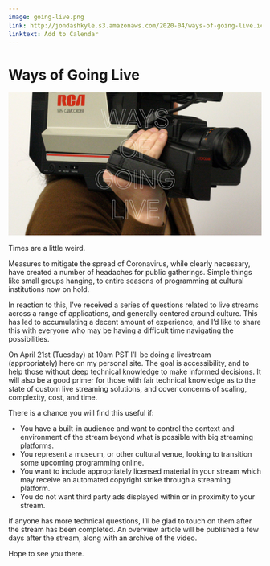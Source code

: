 ```yaml
---
image: going-live.png
link: http://jondashkyle.s3.amazonaws.com/2020-04/ways-of-going-live.ics
linktext: Add to Calendar
---
```


# Ways of Going Live

![c:1/-1 r:56.25](going-live.png)

Times are a little weird.

Measures to mitigate the spread of Coronavirus, while clearly necessary, have created a number of headaches for public gatherings. Simple things like small groups hanging, to entire seasons of programming at cultural institutions now on hold.

In reaction to this, I’ve received a series of questions related to live streams across a range of applications, and generally centered around culture. This has led to accumulating a decent amount of experience, and I’d like to share this with everyone who may be having a difficult time navigating the possibilities.

On April 21st (Tuesday) at 10am PST I’ll be doing a livestream (appropriately) here on my personal site. The goal is accessibility, and to help those without deep technical knowledge to make informed decisions. It will also be a good primer for those with fair technical knowledge as to the state of custom live streaming solutions, and cover concerns of scaling, complexity, cost, and time.

There is a chance you will find this useful if:

- You have a built-in audience and want to control the context and environment of the stream beyond what is possible with big streaming platforms.
- You represent a museum, or other cultural venue, looking to transition some upcoming programming online.
- You want to include appropriately licensed material in your stream which may receive an automated copyright strike through a streaming platform.
- You do not want third party ads displayed within or in proximity to your stream.

If anyone has more technical questions, I’ll be glad to touch on them after the stream has been completed. An overview article will be published a few days after the stream, along with an archive of the video.

Hope to see you there.